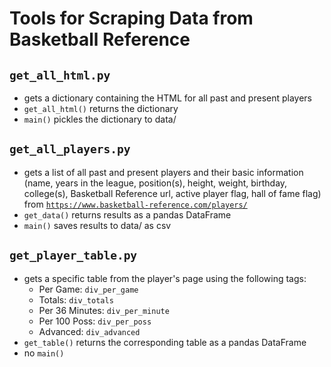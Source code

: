 # Tools for Scraping Data from Basketball Reference

## ``get_all_html.py``
- gets a dictionary containing the HTML for all past and present players
- ``get_all_html()`` returns the dictionary
- ``main()`` pickles the dictionary to data/

## ``get_all_players.py``
- gets a list of all past and present players and their basic information (name, years in the league, position(s), height, weight, birthday, college(s), Basketball Reference url, active player flag, hall of fame flag) from [``https://www.basketball-reference.com/players/``](https://www.basketball-reference.com/players/)
- ``get_data()`` returns results as a pandas DataFrame
- ``main()`` saves results to data/ as csv

## ``get_player_table.py``
- gets a specific table from the player's page using the following tags:
  - Per Game: ``div_per_game``
  - Totals: ``div_totals``
  - Per 36 Minutes: ``div_per_minute``
  - Per 100 Poss: ``div_per_poss``
  - Advanced: ``div_advanced``
- ``get_table()`` returns the corresponding table as a pandas DataFrame
- no ``main()``